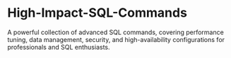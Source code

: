 # High-Impact-SQL-Commands
A powerful collection of advanced SQL commands, covering performance tuning, data management, security, and high-availability configurations for professionals and SQL enthusiasts.
